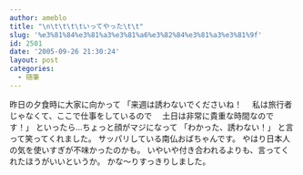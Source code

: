 ```yaml
---
author: ameblo
title: "\n\t\t\t\tいってやった\t\t"
slug: '%e3%81%84%e3%81%a3%e3%81%a6%e3%82%84%e3%81%a3%e3%81%9f'
id: 2501
date: '2005-09-26 21:30:24'
layout: post
categories:
  - 随筆
---
```


昨日の夕食時に大家に向かって 「来週は誘わないでくださいね！ 　私は旅行者じゃなくて、ここで仕事をしているので 　土日は非常に貴重な時間なのです！」 といったら…ちょっと顔がマジになって 「わかった、誘わない！」 と言って笑ってくれました。 サッパリしている南仏おばちゃんです。 やはり日本人の気を使いすぎが不味かったのかも。 いやいや付き合われるよりも、言ってくれたほうがいいというか。 かな～りすっきりしました。